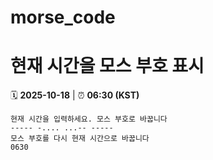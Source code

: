 # morse_code
# 현재 시간을 모스 부호 표시
<!-- MORSE_TIME_START -->
🗓️ **2025-10-18** | ⏰ **06:30 (KST)**

```
현재 시간을 입력하세요. 모스 부호로 바꿉니다
----- -.... ...-- -----
모스 부호를 다시 현재 시간으로 바꿉니다
0630
```
<!-- MORSE_TIME_END -->
